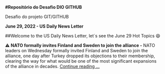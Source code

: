 **#Repositório do Desafio DIO GITHUB**

Desafio do projeto GIT/GITHUB


**June 29, 2022 - US Daily News Letter**

##Welcome to the US Daily News Letter, let´s see the June 29 Hot Topics 😄

⚠️ **NATO formally invites Finland and Sweden to join the alliance -**  NATO leaders on Wednesday formally invited Finland and Sweden to join the alliance, one day after Turkey dropped its objections to their membership, clearing the way for what would be one of the most significant expansions of the alliance in decades. [Continue reading ...](https://www.nytimes.com/2022/06/29/world/europe/nato-sweden-finland.html)
